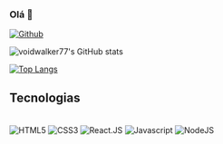 ### Olá 👋

[![Github](https://img.shields.io/badge/GitHub-100000?style=for-the-badge&logo=github&logoColor=white)](https://github.com/voidwalker77)

![voidwalker77's GitHub stats](https://github-readme-stats.vercel.app/api?username=voidwalker77&show_icons=true&theme=tokyonight)

[![Top Langs](https://github-readme-stats.vercel.app/api/top-langs/?username=voidwalker77&layout=compact)](https://github.com/anuraghazra/github-readme-stats)


## Tecnologias

<div style="display: inline-block"><br/>
    <img align="center" alt="HTML5" src="https://img.shields.io/badge/HTML5-E34F26?style=for-the-badge&logo=html5&logoColor=white" />
    <img align="center" alt="CSS3" src="https://img.shields.io/badge/CSS3-1572B6?style=for-the-badge&logo=css3&logoColor=white" />
    <img align="center" alt="React.JS" src="https://img.shields.io/badge/React-20232A?style=for-the-badge&logo=react&logoColor=61DAFB" />
    <img align="center" alt="Javascript" src="https://img.shields.io/badge/JavaScript-F7DF1E?style=for-the-badge&logo=javascript&logoColor=black" />
    <img align="center" alt="NodeJS" src="https://img.shields.io/badge/Node.js-43853D?style=for-the-badge&logo=node.js&logoColor=white" />
</div>
